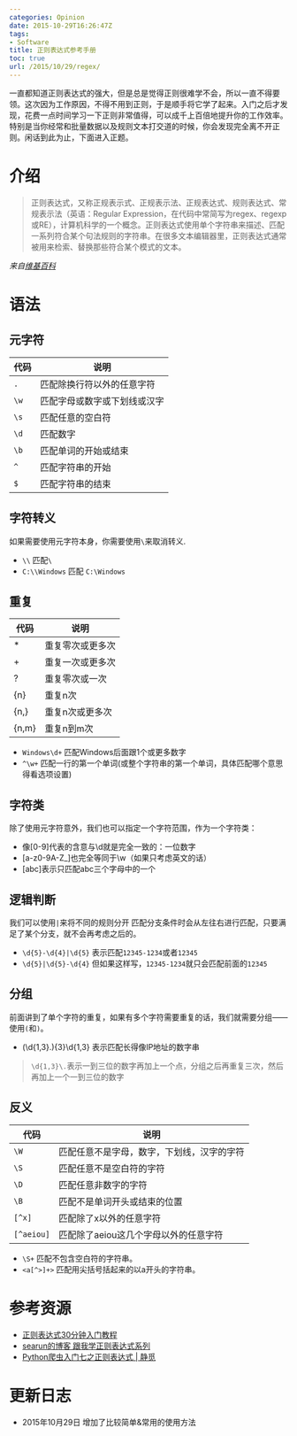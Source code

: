 ```yaml
---
categories: Opinion
date: 2015-10-29T16:26:47Z
tags:
- Software
title: 正则表达式参考手册
toc: true
url: /2015/10/29/regex/
---
```


一直都知道正则表达式的强大，但是总是觉得正则很难学不会，所以一直不得要领。这次因为工作原因，不得不用到正则，于是顺手将它学了起来。入门之后才发现，花费一点时间学习一下正则非常值得，可以成千上百倍地提升你的工作效率。特别是当你经常和批量数据以及规则文本打交道的时候，你会发现完全离不开正则。闲话到此为止，下面进入正题。

<!--more-->

# 介绍

> 正则表达式，又称正规表示式、正规表示法、正规表达式、规则表达式、常规表示法（英语：Regular Expression，在代码中常简写为regex、regexp或RE），计算机科学的一个概念。正则表达式使用单个字符串来描述、匹配一系列符合某个句法规则的字符串。在很多文本编辑器里，正则表达式通常被用来检索、替换那些符合某个模式的文本。

*来自[维基百科](https://zh.wikipedia.org/wiki/%E6%AD%A3%E5%88%99%E8%A1%A8%E8%BE%BE%E5%BC%8F)*

# 语法

## 元字符

代码|说明
--|--
`.`  | 匹配除换行符以外的任意字符
`\w` | 匹配字母或数字或下划线或汉字
`\s` | 匹配任意的空白符
`\d` | 匹配数字
`\b` | 匹配单词的开始或结束
`^`  | 匹配字符串的开始
`$`  | 匹配字符串的结束

## 字符转义
如果需要使用元字符本身，你需要使用`\`来取消转义.

- `\\` 匹配`\`
- `C:\\Windows` 匹配 `C:\Windows`

## 重复

代码|说明
--|--
*  | 重复零次或更多次
+  | 重复一次或更多次
?   |重复零次或一次
{n} |重复n次
{n,}  |  重复n次或更多次
{n,m}  | 重复n到m次

- `Windows\d+` 匹配Windows后面跟1个或更多数字
- `^\w+` 匹配一行的第一个单词(或整个字符串的第一个单词，具体匹配哪个意思得看选项设置)


## 字符类

除了使用元字符意外，我们也可以指定一个字符范围，作为一个字符类：

- 像[0-9]代表的含意与\d就是完全一致的：一位数字
- [a-z0-9A-Z_]也完全等同于\w（如果只考虑英文的话）
- [abc]表示只匹配abc三个字母中的一个

## 逻辑判断

我们可以使用`|`来将不同的规则分开
匹配分支条件时会从左往右进行匹配，只要满足了某个分支，就不会再考虑之后的。

- `\d{5}-\d{4}|\d{5}` 表示匹配`12345-1234`或者`12345`
- `\d{5}|\d{5}-\d{4}` 但如果这样写，`12345-1234`就只会匹配前面的`12345`

## 分组
前面讲到了单个字符的重复，如果有多个字符需要重复的话，我们就需要分组——使用`(`和`)`。

- (\d{1,3}\.){3}\d{1,3} 表示匹配长得像IP地址的数字串

> `\d{1,3}\.`表示一到三位的数字再加上一个点，分组之后再重复三次，然后再加上一个一到三位的数字

## 反义

代码|说明
--|--
`\W` | 匹配任意不是字母，数字，下划线，汉字的字符
`\S` | 匹配任意不是空白符的字符
`\D` | 匹配任意非数字的字符
`\B` | 匹配不是单词开头或结束的位置
`[^x]` | 匹配除了x以外的任意字符
`[^aeiou]` | 匹配除了aeiou这几个字母以外的任意字符

- `\S+` 匹配不包含空白符的字符串。
- `<a[^>]+>` 匹配用尖括号括起来的以a开头的字符串。

# 参考资源

- [正则表达式30分钟入门教程](http://deerchao.net/tutorials/regex/regex.htm)
- [searun的博客 跟我学正则表达式系列](http://searun.iteye.com/category/61451)
- [Python爬虫入门七之正则表达式 | 静觅](http://cuiqingcai.com/977.html)

# 更新日志
- 2015年10月29日 增加了比较简单&常用的使用方法
